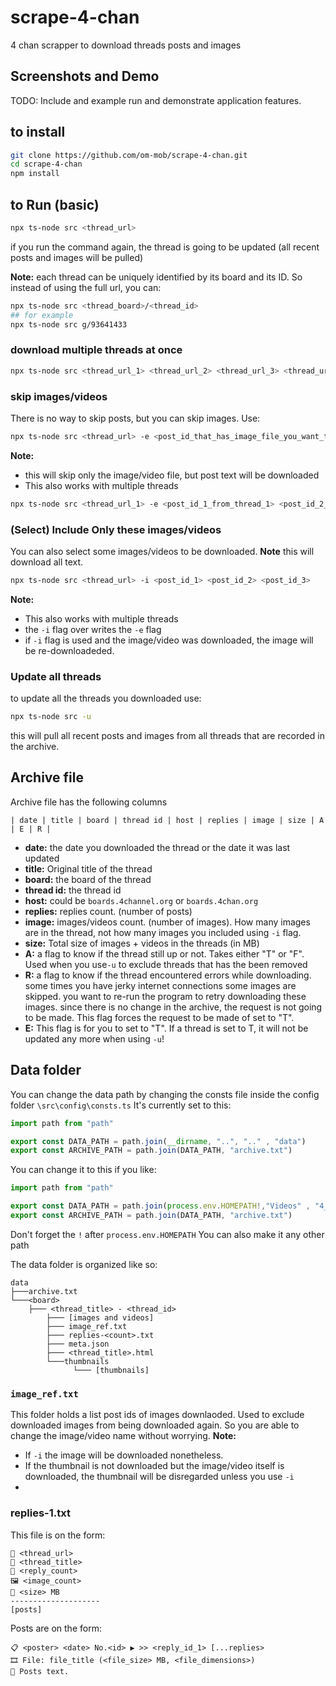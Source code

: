 # scrape-4-chan
4 chan scrapper to download threads posts and images

## Screenshots and Demo

TODO: Include and example run and demonstrate application features.

## to install
```bash
git clone https://github.com/om-mob/scrape-4-chan.git
cd scrape-4-chan
npm install
```

## to Run (basic)
```bash
npx ts-node src <thread_url>
```
if you run the command again, the thread is going to be updated (all recent posts and images will be pulled)

**Note:** each thread can be uniquely identified by its board and its ID. So instead of using the full url, you can:
```bash
npx ts-node src <thread_board>/<thread_id>
## for example
npx ts-node src g/93641433
```

### download multiple threads at once
```bash
npx ts-node src <thread_url_1> <thread_url_2> <thread_url_3> <thread_url_4>
```

### skip images/videos
There is no way to skip posts, but you can skip images. Use:
```bash
npx ts-node src <thread_url> -e <post_id_that_has_image_file_you_want_to_skip>
```
**Note:** 
- this will skip only the image/video file, but post text will be downloaded
- This also works with multiple threads
```bash
npx ts-node src <thread_url_1> -e <post_id_1_from_thread_1> <post_id_2_from_thread_1> <post_id_1_from_thread_2>
```

### (Select) Include Only these images/videos
You can also select some images/videos to be downloaded. **Note** this will download all text.
```bash
npx ts-node src <thread_url> -i <post_id_1> <post_id_2> <post_id_3>
```
**Note:**
- This also works with multiple threads
- the `-i` flag over writes the `-e` flag
- if `-i` flag is used and the image/video was downloaded, the image will be re-downloadeded.

### Update all threads
to update all the threads you downloaded use:
```bash
npx ts-node src -u
```
this will pull all recent posts and images from all threads that are recorded in the archive.

## Archive file
Archive file has the following columns
```
| date | title | board | thread id | host | replies | image | size | A | E | R |
```
- **date:** the date you downloaded the thread or the date it was last updated
- **title:** Original title of the thread
- **board:** the board of the thread
- **thread id:** the thread id
- **host:** could be `boards.4channel.org` or `boards.4chan.org`
- **replies:** replies count. (number of posts)
- **image:** images/videos count. (number of images). How many images are in the thread, not how many images you included using `-i` flag.
- **size:** Total size of images + videos in the threads (in MB)
- **A:** a flag to know if the thread still up or not. Takes either "T" or "F". Used when you use`-u` to exclude threads that has the been removed
- **R:** a flag to know if the thread encountered errors while downloading. some times you have jerky internet connections some images are skipped. you want to re-run the program to retry downloading these images. since there is no change in the archive, the request is not going to be made. This flag forces the request to be made of set to "T".
- **E:** This flag is for you to set to "T". If a thread is set to T, it will not be updated any more when using `-u`!

## Data folder
You can change the data path by changing the consts file inside the config folder `\src\config\consts.ts`
It's currently set to this:
```ts
import path from "path"

export const DATA_PATH = path.join(__dirname, "..", ".." , "data")
export const ARCHIVE_PATH = path.join(DATA_PATH, "archive.txt")
```
You can change it to this if you like:
```ts
import path from "path"

export const DATA_PATH = path.join(process.env.HOMEPATH!,"Videos" , "4_chan_data")
export const ARCHIVE_PATH = path.join(DATA_PATH, "archive.txt")
```
Don't forget the `!` after `process.env.HOMEPATH`
You can also make it any other path

The data folder is organized like so:
```
data
├───archive.txt
└───<board>
    ├─── <thread_title> - <thread_id>
        ├─── [images and videos]
        ├─── image_ref.txt
        ├─── replies-<count>.txt
        ├─── meta.json
        ├─── <thread_title>.html
        └───thumbnails
              └─── [thumbnails]
```
### `image_ref.txt`

This folder holds a list post ids of images downlaoded. Used to exclude downloaded images from being downloaded again. So you are able to change the image/video name without worrying.
**Note:**
- If `-i` the image will be downloaded nonetheless.
- If the thumbnail is not downloaded but the image/video itself is downloaded, the thumbnail will be disregarded unless you use `-i`
- 
### replies-1.txt

This file is on the form:
```
🔗 <thread_url>
🧵 <thread_title>
💬 <reply_count>
🖼️ <image_count>
💾 <size> MB
--------------------
[posts]
```

Posts are on the form:
```
📋 <poster> <date> No.<id> ▶ >> <reply_id_1> [...replies>
🎞️ File: file_title (<file_size> MB, <file_dimensions>)
📄 Posts text.
```

